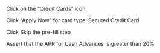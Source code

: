 Click on the “Credit Cards” icon

Click “Apply Now” for card type: Secured Credit Card

Click Skip the pre-fill step

Assert that the APR for Cash Advances is greater than 20%

